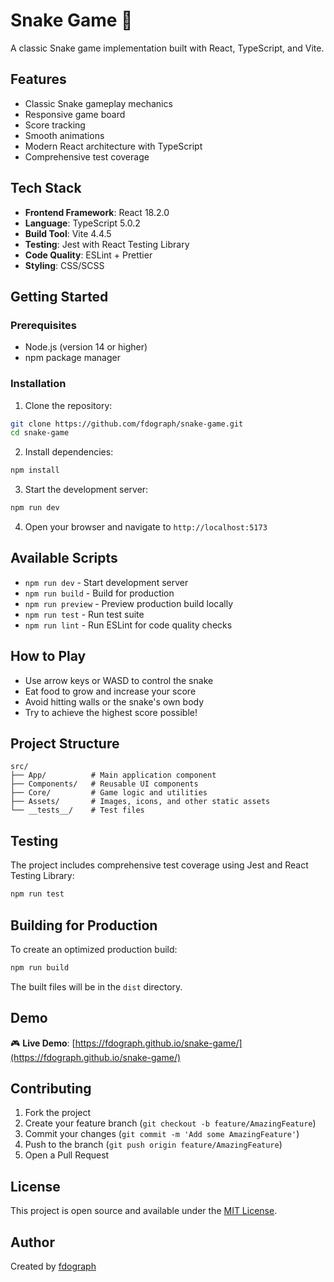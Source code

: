 # Snake Game 🐍

A classic Snake game implementation built with React, TypeScript, and Vite.

## Features

- Classic Snake gameplay mechanics
- Responsive game board
- Score tracking
- Smooth animations
- Modern React architecture with TypeScript
- Comprehensive test coverage

## Tech Stack

- **Frontend Framework**: React 18.2.0
- **Language**: TypeScript 5.0.2
- **Build Tool**: Vite 4.4.5
- **Testing**: Jest with React Testing Library
- **Code Quality**: ESLint + Prettier
- **Styling**: CSS/SCSS

## Getting Started

### Prerequisites

- Node.js (version 14 or higher)
- npm package manager

### Installation

1. Clone the repository:
```bash
git clone https://github.com/fdograph/snake-game.git
cd snake-game
```

2. Install dependencies:
```bash
npm install
```

3. Start the development server:
```bash
npm run dev
```

4. Open your browser and navigate to `http://localhost:5173`

## Available Scripts

- `npm run dev` - Start development server
- `npm run build` - Build for production
- `npm run preview` - Preview production build locally
- `npm run test` - Run test suite
- `npm run lint` - Run ESLint for code quality checks

## How to Play

- Use arrow keys or WASD to control the snake
- Eat food to grow and increase your score
- Avoid hitting walls or the snake's own body
- Try to achieve the highest score possible!

## Project Structure

```
src/
├── App/          # Main application component
├── Components/   # Reusable UI components
├── Core/         # Game logic and utilities
├── Assets/       # Images, icons, and other static assets
└── __tests__/    # Test files
```

## Testing

The project includes comprehensive test coverage using Jest and React Testing Library:

```bash
npm run test
```

## Building for Production

To create an optimized production build:

```bash
npm run build
```

The built files will be in the `dist` directory.

## Demo

🎮 **Live Demo**: [https://fdograph.github.io/snake-game/](https://fdograph.github.io/snake-game/)

## Contributing

1. Fork the project
2. Create your feature branch (`git checkout -b feature/AmazingFeature`)
3. Commit your changes (`git commit -m 'Add some AmazingFeature'`)
4. Push to the branch (`git push origin feature/AmazingFeature`)
5. Open a Pull Request

## License

This project is open source and available under the [MIT License](LICENSE).

## Author

Created by [fdograph](https://github.com/fdograph)

